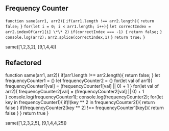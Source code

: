 ## Frequency Counter

`function same(arr1, arr2){`
`if(arr1.length !== arr2.length){`
`return false;`
`}`
`for(let i = 0; i < arr1.length; i++){`
`let correctIndex = arr2.indexOf(arr1[i] \*\* 2)`
`if(correctIndex === -1) {`
`return false;`
`}`
`console.log(arr2);`
`arr2.splice(correctIndex,1)`
`}`
`return true;`
`}`

same([1,2,3,2], [9,1,4,4])

## Refactored

function same(arr1, arr2){
if(arr1.length !== arr2.length){
return false;
}
let frequencyCounter1 = {}
let frequencyCounter2 = {}
for(let val of arr1){
frequencyCounter1[val] = (frequencyCounter1[val] || 0) + 1
}
for(let val of arr2){
frequencyCounter2[val] = (frequencyCounter2[val] || 0) + 1  
 }
console.log(frequencyCounter1);
console.log(frequencyCounter2);
for(let key in frequencyCounter1){
if(!(key ** 2 in frequencyCounter2)){
return false
}
if(frequencyCounter2[key ** 2] !== frequencyCounter1[key]){
return false
}
}
return true
}

same([1,2,3,2,5], [9,1,4,4,25])
